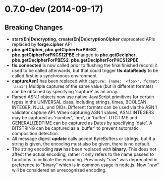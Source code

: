 # 0.7.0-dev (2014-09-17)

## Breaking Changes

- **start(En|De)crypting**, **create(En|De)cryptionCipher** deprecated APIs
  replaced by **forge.cipher** API
- **pbe.getCipher**, **pbe.getCipherForPBES2**, **pbe.getCipherForPKCS12PBE**
  changed to **pbe.getDecipher**, **pbe.getDecipherForPBES2**, **pbe.getDecipherForPKCS12PBE**
- **tls.connected** is now called prior to flushing the final finished record;
  it used to be called afterwards, but that could trigger **tls.dataReady**
  to be called first in a synchronous environment.
- **captureAsn1** has been replaced with ```capture: {name: '<foo>', format: 'asn1'}```
  Multiple captures of the same value (but in different formats) can be
  obtained by specifying 'capture' as an array.
- Parsed ASN.1 objects now use native JavaScript primitives for certain
  types in the UNIVERSAL class, including strings, times, BOOLEAN, INTEGER,
  NULL, and OIDs. Different formats can be used via the ASN.1 validator
  capture API. When capturing ASN.1 values, ASN.1 INTEGERS may be captured
  as 'number', 'hex', or 'buffer'. UTCTIME and GENERALIZEDTIME can be captured
  as Dates by specifying 'date'. A BITSTRING can be captured as a 'buffer' to
  prevent automatic composition detection.
- All message digest **update** calls accept ByteBuffers or strings, but
  if a string is given, the encoding must also be given, there is no default.
- The string encoding **raw** has been replaced with **binary**. This does not
  affect the actual encoding, rather it only refers to the name passed to
  functions to indicate the encoding. Previously "raw" was deprecated in
  preference to "binary" which is in common usage in node.js. Now "raw"
  will be considered an unrecognized encoding.